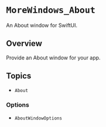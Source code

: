 # ``MoreWindows_About``

An About window for SwiftUI.

## Overview

Provide an About window for your app.

## Topics

- ``About``

### Options

- ``AboutWindowOptions``
